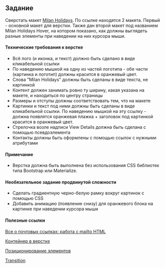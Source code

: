 ## Задание

Сверстать макет [Milan Holidays](https://www.figma.com/file/B2YYD62F3K1HqP96OUoC9D/Milan-Holidays). По ссылке находятся 2 макета. Первый - основной макет для верстки. Также дан второй макет под названием Milan Holidays Hover, на котором показано, как должны выглядеть разные элементы при наведении на них курсора мыши.  

#### Технические требования к верстке

- Всё лого (и иконка, и текст) должно быть сделано в виде кликабельной ссылки
- По наведению мышкой на одну из частей логотипа - обе части (картинка и логотип) должны красится в оранжевый цвет. 
- Слова "Milan Holidays" должны быть сделаны в виде текста, не картинкой
- Контент должен занимать ровно ту ширину, какая указана на макете, и находиться по центру страницы
- Размеры и отступы должны соответствовать тем, что на макете
- Картинки и текст под ними должны быть сделаны в виде кликабельной ссылки. По наведению мышкой на эту ссылку - должна появлятся оранжевая плажка + заголовок под картинкой красится в оранжевый цвет.
- Стрелочка возле надписи View Details должна быть сделана с помощью псевдоэлемента
- Контакты должны быть оформлены с помощью ссылок с нужными атрибутами

#### Примечание
- Верстка должна быть выполнена без использования CSS библиотек типа Bootstrap или Materialize.

#### Необязательное задание продвинутой сложности

- Сделать градиентную черно-белую рамку вокруг картинок с помощью CSS
- Добавить анимацию (появление снизу) для оранжевого блока на картинке при наведении курсора мыши

#### Полезные ссылки

[Все о почтовых ссылках: работа с mailto HTML](https://webformyself.com/vse-o-pochtovyx-ssylkax-rabota-s-mailto-html/)

[Контейнер в верстке](https://dan-it.gitlab.io/fe-book/programming_essentials/html_css/lesson4_reset_inline-block/container.html)

[Позиционирование элементов](https://dan-it.gitlab.io/fe-book/programming_essentials/html_css/lesson8_colors_positioning/position.html)

[Transition](https://dan-it.gitlab.io/fe-book/programming_essentials/html_css/lesson13_animation_parallax/transition.html)
